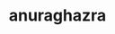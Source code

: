 ---
title: anuraghazra
github: https://github.com/anuraghazra
mode: light
transition: 1s
score: 61.8
archetype:
- Minimalistic
---